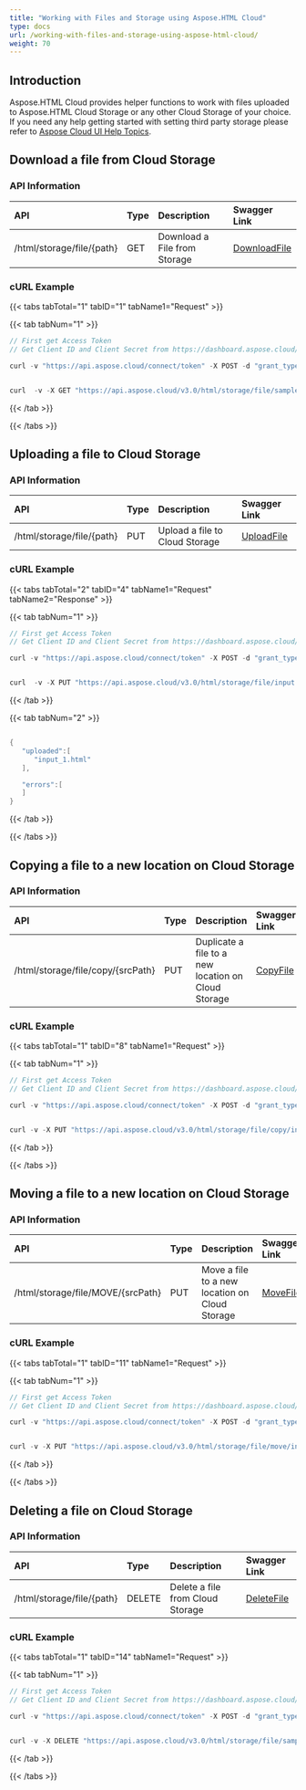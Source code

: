 ```yaml
---
title: "Working with Files and Storage using Aspose.HTML Cloud"
type: docs
url: /working-with-files-and-storage-using-aspose-html-cloud/
weight: 70
---
```


## **Introduction**
Aspose.HTML Cloud provides helper functions to work with files uploaded to Aspose.HTML Cloud Storage or any other Cloud Storage of your choice. If you need any help getting started with setting third party storage please refer to [Aspose Cloud UI Help Topics](https://docs.aspose.cloud/total/aspose-cloud-ui-help-topics/).

## **Download a file from Cloud Storage**
### **API Information**

|**API**|**Type**|**Description**|**Swagger Link**|
| :- | :- | :- | :- |
|/html/storage/file/{path}|GET|Download a File from Storage|[DownloadFile](https://apireference.aspose.cloud/html/#/File/DownloadFile)|

### **cURL Example**
{{< tabs tabTotal="1" tabID="1" tabName1="Request" >}}

{{< tab tabNum="1" >}}

```java
// First get Access Token
// Get Client ID and Client Secret from https://dashboard.aspose.cloud/

curl -v "https://api.aspose.cloud/connect/token" -X POST -d "grant_type=client_credentials&client_id=XXXXX&client_secret=XXXXX" -H "Content-Type: application/x-www-form-urlencoded" -H "Accept: application/json"

```

```java

curl  -v -X GET "https://api.aspose.cloud/v3.0/html/storage/file/sample.html" -H "Content-Type: application/json"  -H "Authorization: Bearer [access token]"

```

{{< /tab >}}

{{< /tabs >}}

## **Uploading a file to Cloud Storage**
### **API Information**

| **API** | **Type** | **Description** | **Swagger Link** |
| :- | :- | :- | :- |
|/html/storage/file/{path}|PUT|Upload a file to Cloud Storage|[UploadFile](https://apireference.aspose.cloud/html/#/File/UploadFile)|

### **cURL Example**
{{< tabs tabTotal="2" tabID="4" tabName1="Request" tabName2="Response" >}}

{{< tab tabNum="1" >}}

```java
// First get Access Token
// Get Client ID and Client Secret from https://dashboard.aspose.cloud/

curl -v "https://api.aspose.cloud/connect/token" -X POST -d "grant_type=client_credentials&client_id=XXXXX&client_secret=XXXXX" -H "Content-Type: application/x-www-form-urlencoded" -H "Accept: application/json"

```

```java

curl  -v -X PUT "https://api.aspose.cloud/v3.0/html/storage/file/input.html" -H "Content-Type:application/octet-stream"  -H "Authorization: Bearer [access token]"

```

{{< /tab >}}

{{< tab tabNum="2" >}}

```java

{
   "uploaded":[
      "input_1.html"
   ],

   "errors":[
   ]
}

```

{{< /tab >}}

{{< /tabs >}}

## **Copying a file to a new location on Cloud Storage**
### **API Information**

|**API**|**Type**|**Description**|**Swagger Link**|
| :- | :- | :- | :- |
|/html/storage/file/copy/{srcPath}|PUT|Duplicate a file to a new location on Cloud Storage|[CopyFile](https://apireference.aspose.cloud/html/#/File/CopyFile)|

### **cURL Example**
{{< tabs tabTotal="1" tabID="8" tabName1="Request" >}}

{{< tab tabNum="1" >}}

```java
// First get Access Token
// Get Client ID and Client Secret from https://dashboard.aspose.cloud/

curl -v "https://api.aspose.cloud/connect/token" -X POST -d "grant_type=client_credentials&client_id=XXXXX&client_secret=XXXXX" -H "Content-Type: application/x-www-form-urlencoded" -H "Accept: application/json"

```

```java

curl -v -X PUT "https://api.aspose.cloud/v3.0/html/storage/file/copy/input.html" -H "Content-Type:application/json"  -H "Authorization: Bearer [access token]" 

```

{{< /tab >}}

{{< /tabs >}}

## **Moving a file to a new location on Cloud Storage**
### **API Information**

|**API**|**Type**|**Description**|**Swagger Link**|
| :- | :- | :- | :- |
|/html/storage/file/MOVE/{srcPath}|PUT|Move a file to a new location on Cloud Storage|[MoveFile](https://apireference.aspose.cloud/html/#/File/MoveFile)|

### **cURL Example**
{{< tabs tabTotal="1" tabID="11" tabName1="Request" >}}

{{< tab tabNum="1" >}}


```java
// First get Access Token
// Get Client ID and Client Secret from https://dashboard.aspose.cloud/

curl -v "https://api.aspose.cloud/connect/token" -X POST -d "grant_type=client_credentials&client_id=XXXXX&client_secret=XXXXX" -H "Content-Type: application/x-www-form-urlencoded" -H "Accept: application/json"

```

```java

curl -v -X PUT "https://api.aspose.cloud/v3.0/html/storage/file/move/input.html" -H "Content-Type:application/json"  -H "Authorization: Bearer [access token]"

```

{{< /tab >}}

{{< /tabs >}}

## **Deleting a file on Cloud Storage**
### **API Information**

|**API**|**Type**|**Description**|**Swagger Link**|
| :- | :- | :- | :- |
|/html/storage/file/{path}|DELETE|Delete a file from Cloud Storage|[DeleteFile](https://apireference.aspose.cloud/html/#/File/DeleteFile)|

### **cURL Example**
{{< tabs tabTotal="1" tabID="14" tabName1="Request" >}}

{{< tab tabNum="1" >}}


```java
// First get Access Token
// Get Client ID and Client Secret from https://dashboard.aspose.cloud/

curl -v "https://api.aspose.cloud/connect/token" -X POST -d "grant_type=client_credentials&client_id=XXXXX&client_secret=XXXXX" -H "Content-Type: application/x-www-form-urlencoded" -H "Accept: application/json"

```

```java

curl -v -X DELETE "https://api.aspose.cloud/v3.0/html/storage/file/sample.html" -H "Content-Type:application/json"  -H "Authorization: Bearer [access token]"
```

{{< /tab >}}

{{< /tabs >}}
